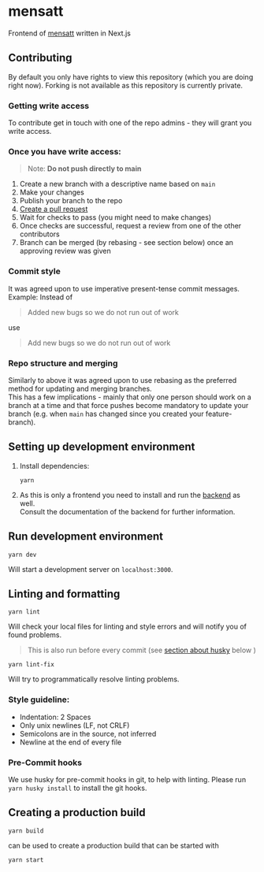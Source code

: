 # mensatt

Frontend of [mensatt](https://www.mensatt.de/) written in Next.js

## Contributing

By default you only have rights to view this repository (which you are doing right now). Forking is not available as this repository is currently private.

### Getting write access

To contribute get in touch with one of the repo admins - they will grant you write access.

### Once you have write access:

> Note: **Do not push directly to main**

1. Create a new branch with a descriptive name based on `main`
2. Make your changes
3. Publish your branch to the repo
4. [Create a pull request](https://github.com/mensatt/mensatt-frontend/compare)
5. Wait for checks to pass (you might need to make changes)
6. Once checks are successful, request a review from one of the other contributors
7. Branch can be merged (by rebasing - see section below) once an approving review was given

### Commit style

It was agreed upon to use imperative present-tense commit messages.  
Example: Instead of

> Added new bugs so we do not run out of work

use

> Add new bugs so we do not run out of work

### Repo structure and merging

Similarly to above it was agreed upon to use rebasing as the preferred method for updating and merging branches.  
This has a few implications - mainly that only one person should work on a branch at a time and that force pushes become mandatory to update your branch (e.g. when `main` has changed since you created your feature-branch).

## Setting up development environment

1. Install dependencies:

   ```
   yarn
   ```

2. As this is only a frontend you need to install and run the [backend](https://github.com/mensatt/mensatt-backend) as well.  
   Consult the documentation of the backend for further information.

## Run development environment

```
yarn dev
```

Will start a development server on `localhost:3000`.

## Linting and formatting

```
yarn lint
```

Will check your local files for linting and style errors and will notify you of found problems.

> This is also run before every commit (see [section about husky](#pre-commit-hooks) below )

```
yarn lint-fix
```

Will try to programmatically resolve linting problems.

### Style guideline:

- Indentation: 2 Spaces
- Only unix newlines (LF, not CRLF)
- Semicolons are in the source, not inferred
- Newline at the end of every file

### Pre-Commit hooks

We use husky for pre-commit hooks in git, to help with linting. Please run `yarn husky install` to install the git hooks.

## Creating a production build

```
yarn build
```

can be used to create a production build that can be started with

```
yarn start
```

